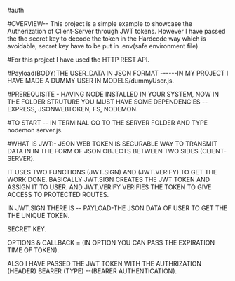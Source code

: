 #auth


#OVERVIEW--
This project is a simple example to showcase the Autherization of Client-Server through JWT tokens. However I have passed the the secret key to decode the token in the Hardcode way which is avoidable, secret key have to be put in .env(safe environment file).


#For this project I have used the HTTP REST API.

#Payload(BODY)THE USER_DATA IN JSON FORMAT
------IN MY PROJECT I HAVE MADE A DUMMY USER IN MODELS/dummyUser.js.

#PREREQUISITE - HAVING NODE INSTALLED IN YOUR SYSTEM, NOW IN THE FOLDER STRUTURE YOU MUST HAVE SOME DEPENDENCIES -- EXPRESS, JSONWEBTOKEN, FS, NODEMON.

#TO START -- IN TERMINAL GO TO THE SERVER FOLDER AND TYPE nodemon server.js.


#WHAT IS JWT:-
JSON WEB TOKEN IS SECURABLE WAY TO TRANSMIT DATA IN IN THE FORM OF JSON OBJECTS BETWEEN TWO SIDES (CLIENT-SERVER).

IT USES TWO FUNCTIONS (JWT.SIGN) AND (JWT.VERIFY) TO GET THE WORK DONE.
BASICALLY JWT.SIGN CREATES THE JWT TOKEN AND ASSIGN IT TO USER. AND JWT.VERIFY VERIFIES THE TOKEN TO GIVE ACCESS TO PROTECTED ROUTES.

IN JWT.SIGN THERE IS -- 
PAYLOAD-THE JSON DATA OF USER TO GET THE THE UNIQUE TOKEN.


SECRET KEY.


OPTIONS & CALLBACK = (IN OPTION YOU CAN PASS THE EXPIRATION TIME OF TOKEN).


ALSO I HAVE PASSED THE JWT TOKEN WITH THE AUTHRIZATION (HEADER) BEARER (TYPE) --(BEARER AUTHENTICATION).

